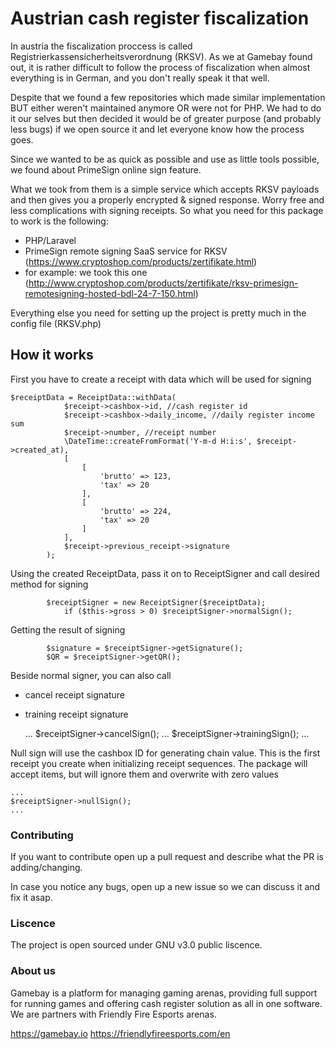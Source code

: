 # Austrian cash register fiscalization
In austria the fiscalization proccess is called Registrierkassensicherheitsverordnung (RKSV).
As we at Gamebay found out, it is rather difficult to follow the process of fiscalization when almost everything is in German, and you don't really speak it that well.

Despite that we found a few repositories which made similar implementation BUT either weren't maintained anymore OR were not for PHP.
We had to do it our selves but then decided it would be of greater purpose (and probably less bugs) if we open source it and let everyone know how the process goes.

Since we wanted to be as quick as possible and use as little tools possible, we found about PrimeSign online sign feature.

What we took from them is a simple service which accepts RKSV payloads and then gives you a properly encrypted & signed response.
Worry free and less complications with signing receipts.
So what you need for this package to work is the following:
- PHP/Laravel
- PrimeSign remote signing SaaS service for RKSV (https://www.cryptoshop.com/products/zertifikate.html)
- for example: we took this one (http://www.cryptoshop.com/products/zertifikate/rksv-primesign-remotesigning-hosted-bdl-24-7-150.html)

Everything else you need for setting up the project is pretty much in the config file (RKSV.php)

## How it works

First you have to create a receipt with data which will be used for signing

    $receiptData = ReceiptData::withData(
                $receipt->cashbox->id, //cash register id
                $receipt->cashbox->daily_income, //daily register income sum
                $receipt->number, //receipt number
                \DateTime::createFromFormat('Y-m-d H:i:s', $receipt->created_at),
                [
                    [
                        'brutto' => 123,
                        'tax' => 20        
                    ],
                    [
                        'brutto' => 224,
                        'tax' => 20 
                    ]
                ],
                $receipt->previous_receipt->signature
            ); 

Using the created ReceiptData, pass it on to ReceiptSigner and call desired method for signing


            $receiptSigner = new ReceiptSigner($receiptData);
                if ($this->gross > 0) $receiptSigner->normalSign();

Getting the result of signing

            $signature = $receiptSigner->getSignature();
            $QR = $receiptSigner->getQR();

Beside normal signer, you can also call
 * cancel receipt signature
 * training receipt signature

    ...
    $receiptSigner->cancelSign();
    ...
    $receiptSigner->trainingSign();
    ...
    
Null sign will use the cashbox ID for generating chain value.
This is the first receipt you create when initializing receipt sequences.
The package will accept items, but will ignore them and overwrite with zero values

    ...
    $receiptSigner->nullSign();
    ...


### Contributing

If you want to contribute open up a pull request and describe what the PR is adding/changing.

In case you notice any bugs, open up a new issue so we can discuss it and fix it asap.

### Liscence

The project is open sourced under GNU v3.0 public liscence.


### About us

Gamebay is a platform for managing gaming arenas, providing full support for running games and offering cash register solution as all in one software.
We are partners with Friendly Fire Esports arenas.

https://gamebay.io
https://friendlyfireesports.com/en